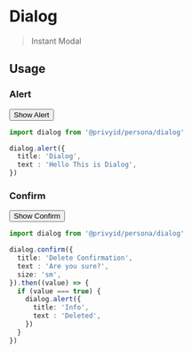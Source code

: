 <script setup>
  import Button from '../button/Button.vue'
  import * as dialog from './use-dialog'

  function example1 () {
    dialog.alert({
      title: 'Dialog',
      text : 'Hello This is Dialog',
    })
  }

  function example2 () {
    dialog.confirm({
      title: 'Delete Confirmation',
      text : 'Are you sure?',
      size: 'sm',
    }).then((value) => {
      if (value === true) {
        dialog.alert({
          title: 'Info',
          text : 'Deleted',
        })
      }
    })
  }
</script>

# Dialog
> Instant Modal

## Usage

### Alert

<div class="flex mt-5">
  <Button @click="example1" color="primary">Show Alert</Button>
</div>

```ts
import dialog from '@privyid/persona/dialog'

dialog.alert({
  title: 'Dialog',
  text : 'Hello This is Dialog',
})
```

### Confirm

<div class="flex mt-5">
  <Button @click="example2" color="primary">Show Confirm</Button>
</div>

```ts
import dialog from '@privyid/persona/dialog'

dialog.confirm({
  title: 'Delete Confirmation',
  text : 'Are you sure?',
  size: 'sm',
}).then((value) => {
  if (value === true) {
    dialog.alert({
      title: 'Info',
      text : 'Deleted',
    })
  }
})
```

